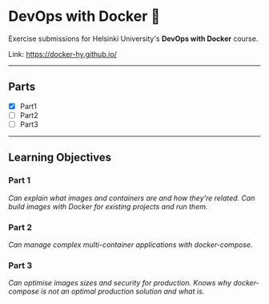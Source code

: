 # DevOps with Docker 🐳

Exercise submissions for Helsinki University's **DevOps with Docker** course.

Link: https://docker-hy.github.io/

---
## Parts
- [x] Part1
- [ ] Part2
- [ ] Part3

---
## Learning Objectives

### Part 1

*Can explain what images and containers are and how they’re related. Can build images with Docker for existing projects and run them.*

### Part 2

*Can manage complex multi-container applications with docker-compose.*

### Part 3

*Can optimise images sizes and security for production. Knows why docker-compose is not an optimal production solution and what is.*
